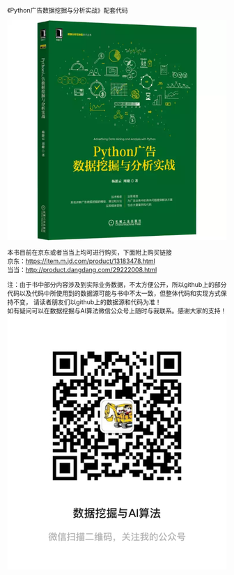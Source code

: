 《Python广告数据挖掘与分析实战》配套代码   

![avatar](https://github.com/YANGYOUYUN/book_code/blob/main/%E3%80%8APython%E5%B9%BF%E5%91%8A%E6%95%B0%E6%8D%AE%E4%B8%8E%E5%88%86%E6%9E%90%E5%AE%9E%E6%88%98%E3%80%8B.jpg)  

本书目前在京东或者当当上均可进行购买，下面附上购买链接   
京东：<https://item.m.jd.com/product/13183478.html>    
当当：<http://product.dangdang.com/29222008.html>       

注：由于书中部分内容涉及到实际业务数据，不太方便公开，所以github上的部分代码以及代码中所使用到的数据源可能与书中不太一致，但整体代码和实现方式保持不变，
请读者朋友们以github上的数据源和代码为准！   
如有疑问可以在数据挖掘与AI算法微信公众号上随时与我联系。感谢大家的支持！    
![avatar](https://github.com/YANGYOUYUN/book_code/blob/main/%E6%95%B0%E6%8D%AE%E6%8C%96%E6%8E%98%E4%B8%8EAI%E7%AE%97%E6%B3%95.jpg)    


